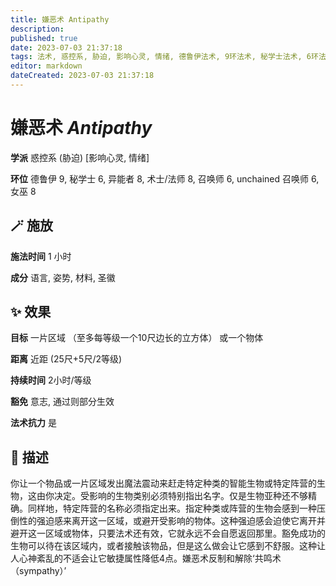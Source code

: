 ```yaml
---
title: 嫌恶术 Antipathy
description: 
published: true
date: 2023-07-03 21:37:18
tags: 法术, 惑控系, 胁迫, 影响心灵, 情绪, 德鲁伊法术, 9环法术, 秘学士法术, 6环法术, 异能者法术, 8环法术, 术士/法师法术, 召唤师法术, unchained 召唤师法术, 女巫法术
editor: markdown
dateCreated: 2023-07-03 21:37:18
---
```


# **嫌恶术** *Antipathy*

**学派** 惑控系 (胁迫) \[影响心灵, 情绪\] 

**环位** 德鲁伊 9, 秘学士 6, 异能者 8, 术士/法师 8, 召唤师 6, unchained 召唤师 6, 女巫 8

## 🪄 施放

**施法时间** 1 小时

**成分** 语言, 姿势, 材料, 圣徽

## ✨ 效果 

**目标** 一片区域 （至多每等级一个10尺边长的立方体） 或一个物体 

**距离** 近距 (25尺+5尺/2等级)  

**持续时间** 2小时/等级 

**豁免** 意志, 通过则部分生效

**法术抗力** 是

## 📖 描述

你让一个物品或一片区域发出魔法震动来赶走特定种类的智能生物或特定阵营的生物，这由你决定。受影响的生物类别必须特别指出名字。仅是生物亚种还不够精确。同样地，特定阵营的名称必须指定出来。指定种类或阵营的生物会感到一种压倒性的强迫感来离开这一区域，或避开受影响的物体。这种强迫感会迫使它离开并避开这一区域或物体，只要法术还有效，它就永远不会自愿返回那里。豁免成功的生物可以待在该区域内，或者接触该物品，但是这么做会让它感到不舒服。这种让人心神紊乱的不适会让它敏捷属性降低4点。嫌恶术反制和解除‘共鸣术 （sympathy）’
    